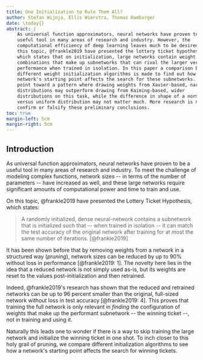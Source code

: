 ```yaml
---
title: One Initialization to Rule Them All?
author: Stefan Wijnja, Ellis Wierstra, Thomas Hamburger
date: \today{}
abstract: |
    As universal function approximators, neural networks have proven to be a
    useful tool in many areas of research and industry. However, the
    computational efficiency of deep learning leaves much to be desired. On
    this topic, @frankle2019 have presented the lottery ticket hypothesis,
    which states that on initialization, large networks contain weight
    combinations that make up subnetworks that can rival the larger versions in
    performance when trained in isolation. In this paper a comparison between
    different weight initialization algorithms is made to find out how a
    network's starting point affects the search for these subnetworks. Results
    point toward a pattern where drawing weights from Xavier-based, narrower
    distributions may outperform drawing from Kaiming-based, wider
    distributions on this task, while the difference in shape of a normal
    versus uniform distribution may not matter much. More research is needed to
    confirm or falsify these preliminary conclusions.
toc: true
margin-left: 5cm
margin-right: 5cm
---
```


## Introduction

As universal function approximators, neural networks have proven to be a useful
tool in many areas of research and industry. To meet the challenge of modeling
complex functions, network sizes -- in terms of the number of parameters --
have increased as well, and these large networks require significant amounts of
computational power and time to train and use.

On this topic, @frankle2019 have presented the Lottery Ticket Hypothesis, which
states:

> A randomly initialized, dense neural-network contains a subnetwork that is
> initialized such that -- when trained in isolation -- it can match the test
> accuracy of the original network after training for at most the same number
> of iterations. [@frankle2019]

It has been shown before that by removing weights from a network in a
structured way (_pruning_), network sizes can be reduced by up to 90% without
loss in performance [@frankle2019: 1]. The novelty here lies in the idea that a
reduced network is not simply used as-is, but its weights are reset to the
values post-initialization and then retrained. 

Indeed, @frankle2019's research has shown that the reduced and retrained
networks can be up to 96 percent smaller than the original, full-sized network
without loss in test accuracy [@frankle2019: 4]. This proves that training the
full network is only relevant in _finding_ the configuration of weights that
make up the performant subnetwork -- the winning ticket --, not in training and
using it.

Naturally this leads one to wonder if there is a way to skip training the large
network and initialize the winning ticket in one shot. To inch closer to this
holy grail of pruning, we compare different initialization algorithms to see
how a network's starting point affects the search for winning tickets.
